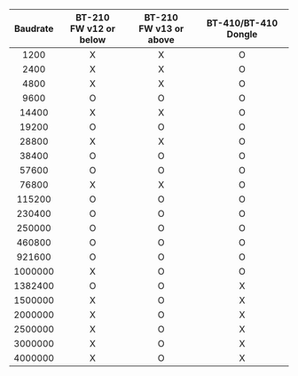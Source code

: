 
|Baudrate|BT-210<br />FW v12 or below|BT-210<br />FW v13 or above|BT-410/BT-410 Dongle|
|:---:|:---:|:---:|:---:|
|1200   |X|X|O|
|2400   |X|X|O|
|4800   |X|X|O|
|9600   |O|O|O|
|14400  |X|X|O|
|19200  |O|O|O|
|28800  |X|X|O|
|38400  |O|O|O|
|57600  |O|O|O|
|76800  |X|X|O|
|115200 |O|O|O|
|230400 |O|O|O|
|250000 |O|O|O|
|460800 |O|O|O|
|921600 |O|O|O|
|1000000|X|O|O|
|1382400|O|O|X|
|1500000|X|O|X|
|2000000|X|O|X|
|2500000|X|O|X|
|3000000|X|O|X|
|4000000|X|O|X|
